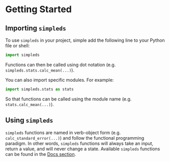 # Getting Started

## Importing `simpleds`

To use `simpleds` in your project, simple add the following line to your 
Python file or shell:

```python
import simpleds
```

Functions can then be called using dot notation (e.g. 
`simpleds.stats.calc_mean(...)`).


You can also import specific modules. For example:

```python
import simpleds.stats as stats
```

So that functions can be called using the module name (e.g. 
`stats.calc_mean(...)`).

## Using `simpleds`

`simpleds` functions are named in verb-object form (e.g. 
`calc_standard_error(...)`) and follow the functional programming
paradigm. In other words, `simpleds` functions will always take an input,
return a value, and will never change a state. Available `simpleds` functions
can be found in the [Docs section](interfaces/stats.md).
